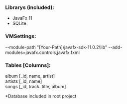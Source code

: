 ### Librarys (included):

- JavaFx 11
- SQLite

### VMSettings:

--module-path "[Your-Path]\javafx-sdk-11.0.2\lib" --add-modules=javafx.controls,javafx.fxml

### Tables [Columns]:

album [_id, name, artist] <br>
artists [_id, name] <br>
songs [_id, track. title, album]

*Database included in root project

